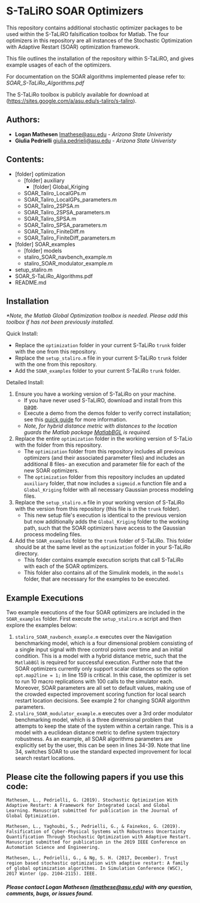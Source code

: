 # S-TaLiRO SOAR Optimizers

This repository contains additional stochastic optimizer packages to be used within the S-TaLiRO falsification toolbox for Matlab. 
The four optimizers in this repository are all instances of the Stochastic Optimization with Adaptive Restart (SOAR) optimization framework. 

This file outlines the installation of the repository within S-TaLiRO, and gives example usages of each of the optimizers.

For documentation on the SOAR algorithms implemented please refer to: *SOAR_S-TaLiRo_Algorithms.pdf* 

The S-TaLiRo toolbox is publicly available for download at (https://sites.google.com/a/asu.edu/s-taliro/s-taliro).

## Authors: 
 * **Logan Mathesen** lmathese@asu.edu - *Arizona State Univeristy*
 * **Giulia Pedrielli** giulia.pedrieli@asu.edu - *Arizona State Univeristy* 

## Contents:
* \[folder\] optimization 
  - \[folder\] auxiliary 
    - \[folder\] Global_Kriging 
  - SOAR_Taliro_LocalGPs.m
  - SOAR_Taliro_LocalGPs_parameters.m
  - SOAR_Taliro_2SPSA.m
  - SOAR_Taliro_2SPSA_parameters.m
  - SOAR_Taliro_SPSA.m
  - SOAR_Taliro_SPSA_parameters.m
  - SOAR_Taliro_FiniteDiff.m
  - SOAR_Taliro_FiniteDiff_parameters.m
* \[folder\] SOAR_examples 
  - \[folder\] models 
  - staliro_SOAR_navbench_example.m
  - staliro_SOAR_modulator_example.m
* setup_staliro.m
* SOAR_S-TaLiRo_Algorithms.pdf
* README.md
  
## Installation
_\*Note, the Matlab Global Optimization toolbox is needed. Please add this toolbox if has not been previously installed._

Quick Install: 
* Replace the `optimization` folder in your current S-TaLiRo `trunk` folder with the one from this repository. 
* Replace the `setup_staliro.m` file in your current S-TaLiRo `trunk` folder with the one from this repository.
* Add the `SOAR_examples` folder to your current S-TaLiRo `trunk` folder. 

Detailed Install: 
1. Ensure you have a working version of S-TaLiRo on your machine.
   - If you have never used S-TaLiRO, download and install from this [page](https://sites.google.com/a/asu.edu/s-taliro/s-taliro/download).
   - Execute a demo from the demos folder to verify correct installation; see this [quick guide](https://df1a2e36-a-0c9971f9-s-sites.googlegroups.com/a/asu.edu/s-taliro/s_taliro_v1_5_quick_guide_v1.pdf?attachauth=ANoY7crkl8lbPPFogHSzGu0vA7JenfGNm5_ZoIbnlN7dAcC1zy9ZAqQ_PPXzBy_vsR3Z3FsGqwMNTslvN2W4IQqNPH5JL0DNV-UTw5OKMxlFqjFD5vVFO-HdKfNP0kNHnAXWsx_MUm7T3Y6QgHHCGHauQjItbdOOZuTmemyOdo0mX5UuRI4yvzj2VfXT1PLrhgCozn-NxJV5IB13W37-z-XFZ_bIcB-tPT-F8UmthNZyN9RnlLGXRys%3D&attredirects=0) for more information.
   - *Note, for hybrid distance metric with distances to the location guards the Matlab package [MatlabBGL](https://www.mathworks.com/matlabcentral/fileexchange/10922-matlabbgl) is required.* 
2. Replace the entire `optimization` folder in the working version of S-TaLio with the folder from this repository.
   - The `optimization` folder from this repository includes all previous optimizers \(and their associated parameter files\) and includes an additional 8 files- an execution and parameter file for each of the new SOAR optimizers.
   - The `optimization` folder from this repository includes an updated `auxiliary` folder, that now includes a `sigmoid.m` function file and a `Global_Kriging` folder with all necessary Gaussian process modeling files. 
3. Replace the `setup_staliro.m` file in your working version of S-TaLiRo with the version from this repository (this file is in the `trunk` folder). 
   - This new setup file's execution is identical to the previous version but now additionally adds the `Global_Kriging` folder to the working path, such that the SOAR optimizers have access to the Gaussian process modeling files.    
4. Add the `SOAR_examples` folder to the `trunk` folder of S-TaLiRo. This folder should be at the same level as the `optimization` folder in your S-TaLiRo directory.
   - This folder contains example execution scripts that call S-TaLiRo with each of the SOAR optimizers. 
   - This folder also contains all of the Simulink models, in the `models` folder, that are necessary for the examples to be executed.
   
## Example Executions
Two example executions of the four SOAR optimizers are included in the `SOAR_examples` folder. First execute the `setup_staliro.m` script and then explore the examples below:
  
1. `staliro_SOAR_navbench_example.m` executes over the Navigation benchmarking model, which is a four dimensional problem consisting of a single input signal with three control points over time and an initial condition. 
This is a model with a hybrid distance metric, such that the `MatlabBGl` is required for successful execution. Further note that the SOAR optimizers currently only support scalar distances so the option `opt.map2line = 1;` in line 159 is critical.
In this case, the optimizer is set to run 10 macro replications with 100 calls to the simulator each. Moreover, SOAR parameters are all set to default values, making use of the crowded expected improvement scoring function for local search restart location decisions. See example 2 for changing SOAR algorithm parameters.
2.  `staliro_SOAR_modulator_example.m` executes over a 3rd order modulator benchmarking model, which is a three dimensional problem that attempts to keep the state of the system within a certain range. 
This is a model with a euclidean distance metric to define system trajectory robustness. As an example, all SOAR algorithms parameters are explicitly set by the user, this can be seen in lines 34-39. Note that line 34, switches SOAR to use the standard expected improvement for local search restart locations.


## Please cite the following papers if you use this code: 
```
Mathesen, L., Pedrielli, G. (2019). Stochastic Optimization With Adaptive Restart: A Framework for Integrated Local and Global Learning. Manuscript submitted for publication in the Journal of Global Optimization.
```
```
Mathesen, L., Yaghoubi, S., Pedrielli, G., & Fainekos, G. (2019). Falsification of Cyber-Physical Systems with Robustness Uncertainty Quantification Through Stochastic Optimization with Adaptive Restart. Manuscript submitted for publication in the 2019 IEEE Conference on Automation Science and Engineering. 
```
```
Mathesen, L., Pedrielli, G., & Ng, S. H. (2017, December). Trust region based stochastic optimization with adaptive restart: A family of global optimization algorithms. In Simulation Conference (WSC), 2017 Winter (pp. 2104-2115). IEEE.
```

##### Please contact Logan Mathesen (lmathese@asu.edu) with any question, comments, bugs, or issues found.